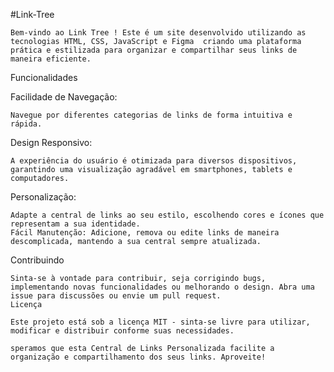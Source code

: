 #Link-Tree

    Bem-vindo ao Link Tree ! Este é um site desenvolvido utilizando as tecnologias HTML, CSS, JavaScript e Figma  criando uma plataforma prática e estilizada para organizar e compartilhar seus links de maneira eficiente.

Funcionalidades

Facilidade de Navegação: 

    Navegue por diferentes categorias de links de forma intuitiva e rápida.

Design Responsivo: 

    A experiência do usuário é otimizada para diversos dispositivos, garantindo uma visualização agradável em smartphones, tablets e computadores.

Personalização: 

    Adapte a central de links ao seu estilo, escolhendo cores e ícones que representam a sua identidade.
    Fácil Manutenção: Adicione, remova ou edite links de maneira descomplicada, mantendo a sua central sempre atualizada.

Contribuindo

    Sinta-se à vontade para contribuir, seja corrigindo bugs, implementando novas funcionalidades ou melhorando o design. Abra uma issue para discussões ou envie um pull request.
    Licença
    
    Este projeto está sob a licença MIT - sinta-se livre para utilizar, modificar e distribuir conforme suas necessidades.
    
    speramos que esta Central de Links Personalizada facilite a organização e compartilhamento dos seus links. Aproveite!
